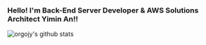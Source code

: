### Hello! I'm Back-End Server Developer & AWS Solutions Architect Yimin An!!
 
![orgojy's github stats](https://github-readme-stats.vercel.app/api?username=orgojy&show_icons=true&theme=radical)
